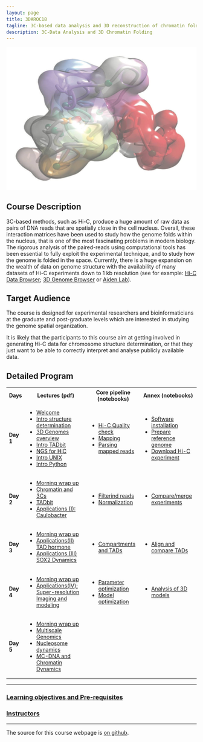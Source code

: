 ```yaml
---
layout: page
title: 3DAROC18
tagline: 3C-based data analysis and 3D reconstruction of chromatin folding
description: 3C-Data Analysis and 3D Chromatin Folding
---
```

![](./assets/material/Entry_Image.jpg)

## Course Description

3C-based methods, such as Hi-C, produce a huge amount of raw data as pairs of DNA reads that are spatially close in the cell nucleus. Overall, these interaction matrices have been used to study how the genome folds within the nucleus, that is one of the most fascinating problems in modern biology. The rigorous analysis of the paired-reads using computational tools has been essential to fully exploit the experimental technique, and to study how the genome is folded in the space. Currently, there is a huge expansion on the wealth of data on genome structure with the availability of many datasets of Hi-C experiments down to 1 kb resolution (see for example: [Hi-C Data Browser](http://hic.umassmed.edu/welcome/welcome.php); [3D Genome Browser](http://promoter.bx.psu.edu/hi-c/view.php) or [Aiden Lab](http://www.aidenlab.org/data.html)). 

## Target Audience

The course is designed for experimental researchers and bioinformaticians at the graduate and post-graduate levels which are interested in studying the genome spatial organization. 

It is likely that the participants to this course aim at getting involved in generating Hi-C data for  chromosome structure determination, or that they just want to be able to correctly interpret and analyse publicly available data.

## Detailed Program
 
<table>
  <tbody>
    <tr>
      <th>Days</th>
      <th>Lectures (pdf)</th>
      <th>Core pipeline (notebooks)</th>
      <th>Annex (notebooks)</th>
    </tr>
    <tr>
     <td><strong>Day 1</strong></td>
     <td>
       <ul>
        <li> <a href="./assets/material/Presentations/Day1/01_20180917_Welcome.pdf">Welcome</a></li>
        <li> <a href="./assets/material//Presentations/Day1/02_20180917_introduction_to_structure_determination.pdf">Intro structure determination</a></li>
        <li> <a href="./assets/material/Presentations/Day1/03_20180917_3D-genomes_overview.pdf">3D Genomes overview</a></li>
        <li> <a href="./assets/material/Presentations/Day1/04_20180917_Intro_TADbit.pdf">Intro TADbit</a></li>
        <li> <a href="./assets/material/Presentations/Day1/05_20180917_NGS_for_HiC.pdf">NGS for HiC</a></li>
        <li> <a href="./assets/material/Presentations/Day1/06_20180917_linux.pdf">Intro UNIX</a></li>
        <li> <a href="./assets/material/Presentations/Day1/07_20180917_python.pdf">Intro Python</a></li>
       </ul>
     </td>
     <td>
       <ul>
        <li> <a href="./assets/material/Notebooks/00-Hi-C%20quality%20check.ipynb">Hi-C Quality check</a></li>
        <li> <a href="./assets/material/Notebooks/01-Mapping.ipynb">Mapping</a></li>
        <li> <a href="./assets/material/Notebooks/02-Parsing%20mapped%20reads.ipynb">Parsing mapped reads</a></li>
       </ul>
    </td>
    <td>
       <ul>
        <li> <a href="./assets/material/Notebooks/A0-Preparing%20your%20computer%20for%20HiC%20data%20analysis.ipynb">Software installation</a></li>
        <li> <a href="./assets/material/Notebooks/A1-Preparation%20reference%20genome.ipynb">Prepare reference genome</a></li>
        <li> <a href="./assets/material/Notebooks/A2-Download%20published%20Hi-C%20experiments.ipynb">Download Hi-C experiment</a></li>
       </ul>
    </td>
   </tr>
    <tr>
     <td><strong>Day 2</strong></td>
     <td>
       <ul>
        <li> <a href="./assets/material/Presentations/Day2/01_20180918_Summary_of_day_1.pdf">Morning wrap up</a></li>
        <li> <a href="./assets/material/Presentations/Day2/02_20180918_Chromatin_and_3Cs.pdf">Chromatin and 3Cs</a></li>
        <li> <a href="./assets/material/Presentations/Day2/03_20180918_TADbit.pdf">TADbit</a></li>
        <li> <a href="./assets/material/Presentations/Day2/04_20180918_Applications(II)_Caulobacter.pdf">Applications (I): Caulobacter</a></li>
       </ul>
     </td>
     <td>
       <ul>
        <li> <a href="./assets/material/Notebooks/03-Filtering%20mapped%20reads.ipynb">Filterind reads</a></li>
        <li> <a href="./assets/material/Notebooks/04-Bin-filtering%20and%20normalization.ipynb">Normalization</a></li>
       </ul>
    </td>
    <td>
       <ul>
        <li> <a href="./assets/material/Notebooks/A3-Compare%20and%20merge%20Hi-C%20experiments.ipynb">Compare/merge experiments</a></li>
       </ul>
    </td>
   </tr>
   <tr>
     <td><strong>Day 3</strong></td>
     <td>
       <ul>
        <li> <a href="./assets/material/Presentations/Day3/01_20180919_Summary_of_day_2.pdf">Morning wrap up</a></li>
        <li> <a href="./assets/material/Presentations/Day3/02_20180919_Applications(II)_TAD_hormone.pdf">Applications(II) TAD hormone</a></li>
        <li> <a href="./assets/material/Presentations/Day3/02_20180920_Applications(IIIa)_SOX2Dynamics.pdf">Applications (III) SOX2 Dynamics</a></li>
       </ul>
     </td>
     <td>
       <ul>
        <li> <a href="./assets/material/Notebooks/05-Compartments%20and%20TADs.ipynb">Compartments and TADs</a></li>
       </ul>
    </td>
    <td>
       <ul>
        <li> <a href="./assets/material/Notebooks/A4-Align%20and%20compare%20TADs.ipynb">Align and compare TADs</a></li>
       </ul>
    </td>
   </tr>
   <tr>
     <td><strong>Day 4</strong></td>
     <td> 
      <ul>
        <li> <a href="./assets/material/Presentations/Day4/01_20180920_Summary_of_day_3.pdf">Morning wrap up</a></li>
        <li> <a href="./assets/material/Presentations/Day4/03_20180920_Applications(IIIb)_IMGR.pdf">Applications(IV): Super-resolution Imaging and modeling</a></li>
       </ul>
     </td>
     <td>
       <ul>
        <li> <a href="./assets/material/Notebooks/06a-Modeling%20-%20parameter%20optimization.ipynb">Parameter optimization</a></li>
        <li> <a href="./assets/material/Notebooks/06b-Modeling%20-%20model%20optimization.ipynb">Model optimization</a></li>
       </ul>
    </td>
    <td>
       <ul>
        <li> <a href="./assets/material/Notebooks/A5-Modeling%20-%20analysis%20of%203D%20models.ipynb">Analysis of 3D models</a></li>
       </ul>
    </td>
   </tr>
    <tr>
     <td><strong>Day 5</strong></td>
     <td> 
      <ul>
        <li> <a href="./assets/material/Presentations/Day5/01_20180921_Summary_of_day_4.pdf">Morning wrap up</a></li>
        <li> <a href="./assets/material/Presentations/Day5/02_20180921_MuG.pdf">Multiscale Genomics</a></li>
        <li> <a href="./assets/material/Presentations/Day5/NucDyn_3DAROC18.pdf">Nucleosome dynamics</a></li>
        <li> <a href="./assets/material/Presentations/Day5/3DAROC_mcdna_chromdyn_juergenwalther_21_09_18.pdf">MC-DNA and Chromatin Dynamics</a></li>
       </ul>
     </td>
     <td></td>
     <td></td>
   </tr>
  </tbody>
</table>

---

### [Learning objectives and Pre-requisites](pages/objectives_prerequesites.md)

### [Instructors](pages/instructors.md)
---

The source for this course webpage is [on github](https://github.com/maccardoso/3DAROC18).
